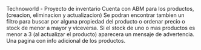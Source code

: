 Technoworld - Proyecto de inventario
 Cuenta con ABM para los productos, (creacion, eliminacion y actualizacion)
Se podran encontrar tambien un filtro para buscar por alguna propiedad del producto o ordenar precio o stock de menor a mayor y viceversa.
Si el stock de uno o mas productos es menor a 3 (al actualizar el producto) aparecera un mensaje de advertencia.
Una pagina con info adicional de los productos.
